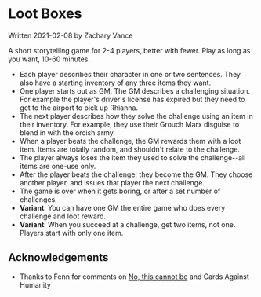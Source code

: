 # Loot Boxes
Written 2021-02-08 by Zachary Vance

A short storytelling game for 2-4 players, better with fewer. Play as long as you want, 10-60 minutes.

- Each player describes their character in one or two sentences. They also have a starting inventory of any three items they want.
- One player starts out as GM. The GM describes a challenging situation. For example the player's driver's license has expired but they need to get to the airport to pick up Rhianna.
- The next player describes how they solve the challenge using an item in their inventory. For example, they use their Grouch Marx disguise to blend in with the orcish army.
- When a player beats the challenge, the GM rewards them with a loot item. Items are totally random, and shouldn't relate to the challenge.
- The player always loses the item they used to solve the challenge--all items are one-use only.
- After the player beats the challenge, they become the GM. They choose another player, and issues that player the next challenge.
- The game is over when it gets boring, or after a set number of challenges.
- **Variant**: You can have one GM the entire game who does every challenge and loot reward.
- **Variant**: When you succeed at a challenge, get two items, not one. Players start with only one item.

## Acknowledgements
- Thanks to Fenn for comments on [No, this cannot be](/archive/invincible.md) and Cards Against Humanity
